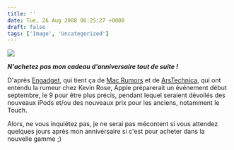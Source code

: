 ```yaml
---
title: ''
date: Tue, 26 Aug 2008 06:25:27 +0000
draft: false
tags: ['Image', 'Uncategorized']
---
```


![](https://madd0.files.wordpress.com/2008/08/rcxxgaq0nd3oi6jf7ktxyy20_500.jpg)

**_N'achetez pas mon cadeau d'anniversaire tout de suite !_**

D'après [Engadget](http://www.engadget.com/2008/08/25/apple-introducing-new-ipods-on-september-9th/), qui tient ça de [Mac Rumors](http://www.macrumors.com/2008/08/25/apple-event-for-september-9th/) et de [ArsTechnica](http://arstechnica.com/journals/apple.ars/2008/08/25/rumor-apple-event-for-september-9th), qui ont entendu la rumeur chez Kevin Rose, Apple préparerait un événement début septembre, le 9 pour être plus précis, pendant lequel seraient dévoilés des nouveaux iPods et/ou des nouveaux prix pour les anciens, notamment le Touch.

Alors, ne vous inquiétez pas, je ne serai pas mécontent si vous attendez quelques jours après mon anniversaire si c'est pour acheter dans la nouvelle gamme ;)